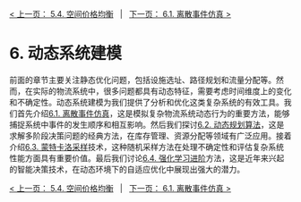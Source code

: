[< 上一页： 5.4. 空间价格均衡](chapter5/5.4.price_equilibrium.md)  &nbsp; |  &nbsp;  [下一页： 6.1. 离散事件仿真 >](chapter6/6.1.discrete_event_simulation.md)

# 6. 动态系统建模
前面的章节主要关注静态优化问题，包括设施选址、路径规划和流量分配等。然而，在实际的物流系统中，很多问题都具有动态特征，需要考虑时间维度上的变化和不确定性。动态系统建模为我们提供了分析和优化这类复杂系统的有效工具。我们首先介绍[6.1. 离散事件仿真](chapter6/6.1.discrete_event_simulation.md)，这是模拟复杂物流系统动态行为的重要方法，能够捕捉系统中事件的发生顺序和相互影响。然后我们探讨[6.2. 动态规划算法](chapter6/6.2.dynamic_programming.md)，这是求解多阶段决策问题的经典方法，在库存管理、资源分配等领域有广泛应用。接着介绍[6.3. 蒙特卡洛采样](chapter6/6.3.monte_carlo.md)技术，这种随机采样方法在处理不确定性和评估复杂系统性能方面具有重要价值。最后我们讨论[6.4. 强化学习进阶](chapter6/6.4.reinforcement_learning.md)方法，这是近年来兴起的智能决策技术，在动态环境下的自适应优化中展现出强大的潜力。

[< 上一页： 5.4. 空间价格均衡](chapter5/5.4.price_equilibrium.md)  &nbsp; |  &nbsp;  [下一页： 6.1. 离散事件仿真 >](chapter6/6.1.discrete_event_simulation.md)
